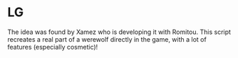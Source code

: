 # LG
The idea was found by Xamez who is developing it with Romitou.
This script recreates a real part of a werewolf directly in the game, with a lot of features (especially cosmetic)!
